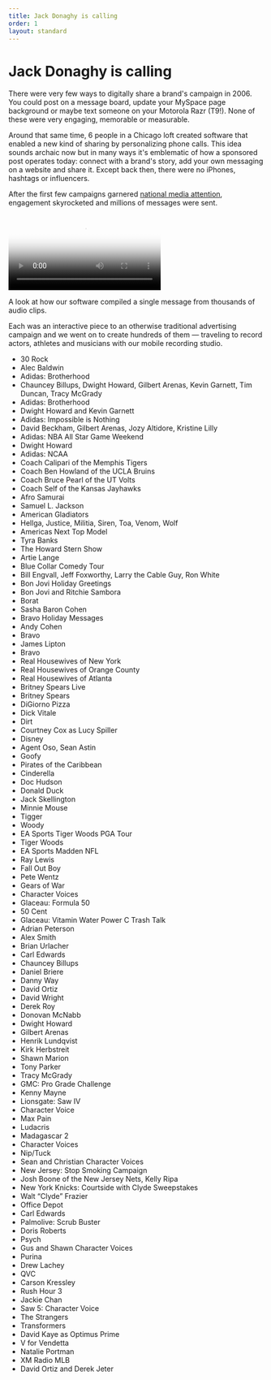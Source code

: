 ```yaml
---
title: Jack Donaghy is calling
order: 1
layout: standard
---
```

<div class="page revealblock">
  <div class="type-column">
  <h1>Jack Donaghy is calling</h1>
  <p>There were very few ways to digitally share a brand's campaign in 2006. You could post on a message board, update your MySpace page background or maybe text someone on your Motorola Razr (T9!). None of these were very engaging, memorable or measurable.</p>
  <p>Around that same time, 6 people in a Chicago loft created software that enabled a new kind of sharing by personalizing phone calls. This idea sounds archaic now but in many ways it's emblematic of how a sponsored post operates today: connect with a brand's story, add your own messaging on a website and share it. Except back then, there were no iPhones, hashtags or influencers.</p>
  <p>After the first few campaigns garnered <a href="https://www.cnet.com/news/snakes-on-a-phone-call-from-samuel-l-jackson/" target="_blank">national media attention</a>, engagement skyrocketed and millions of messages were sent.</p>
  </div>
  <div class="video-desktop">
    <video controls poster="https://res.cloudinary.com/benludwig/image/upload/f_auto,q_auto:best/v1576776149/jackaudio_frame_j9agtw.png">
      <source src="https://res.cloudinary.com/benludwig/video/upload/vc_auto/v1576786663/jackaudio_medium_render_ayojqg.mp4">
      <source src="https://res.cloudinary.com/benludwig/video/upload/vc_auto/v1576786663/jackaudio_medium_render_ayojqg.webm" type="video/webm">
      Your browser does not support the video tag.
    </video>
    <p class="caption">A look at how our software compiled a single message from thousands of audio clips.</p>
  </div>
  <div class="type-column">
  <p>Each was an interactive piece to an otherwise traditional advertising campaign and we went on to create hundreds of them &#8212; traveling to record actors, athletes and musicians with our mobile recording studio.</p>
  <ul class="type-unordered-list">
    <li class="type-list">30 Rock</li>
    <li class="type-list-muted">Alec Baldwin</li>
    <li class="type-list">Adidas: Brotherhood</li>
    <li class="type-list-muted">Chauncey Billups, Dwight Howard, Gilbert Arenas, Kevin Garnett, Tim Duncan, Tracy McGrady</li>
    <li class="type-list">Adidas: Brotherhood</li>
    <li class="type-list-muted">Dwight Howard and Kevin Garnett</li>
    <li class="type-list">Adidas: Impossible is Nothing</li>
    <li class="type-list-muted">David Beckham, Gilbert Arenas, Jozy Altidore, Kristine Lilly</li>
    <li class="type-list">Adidas: NBA All Star Game Weekend</li>
    <li class="type-list-muted">Dwight Howard</li>
    <li class="type-list">Adidas: NCAA</li>
    <li class="type-list-muted">Coach Calipari of the Memphis Tigers</li>
    <li class="type-list-muted">Coach Ben Howland of the UCLA Bruins</li>
    <li class="type-list-muted">Coach Bruce Pearl of the UT Volts</li>
    <li class="type-list-muted">Coach Self of the Kansas Jayhawks</li>
    <li class="type-list">Afro Samurai</li>
    <li class="type-list-muted">Samuel L. Jackson</li>
    <li class="type-list">American Gladiators</li>
    <li class="type-list-muted">Hellga, Justice, Militia, Siren, Toa, Venom, Wolf</li>
    <li class="type-list">Americas Next Top Model</li>
    <li class="type-list-muted">Tyra Banks</li>
    <li class="type-list">The Howard Stern Show</li>
    <li class="type-list-muted">Artie Lange</li>
    <li class="type-list">Blue Collar Comedy Tour</li>
    <li class="type-list-muted">Bill Engvall, Jeff Foxworthy, Larry the Cable Guy, Ron White</li>
    <li class="type-list">Bon Jovi Holiday Greetings</li>
    <li class="type-list-muted">Bon Jovi and Ritchie Sambora</li>
    <li class="type-list">Borat</li>
    <li class="type-list-muted">Sasha Baron Cohen</li>
    <li class="type-list">Bravo Holiday Messages</li>
    <li class="type-list-muted">Andy Cohen</li>
    <li class="type-list">Bravo</li>
    <li class="type-list-muted">James Lipton</li>
    <li class="type-list">Bravo</li>
    <li class="type-list-muted">Real Housewives of New York</li>
    <li class="type-list-muted">Real Housewives of Orange County</li>
    <li class="type-list-muted">Real Housewives of Atlanta</li>
    <li class="type-list">Britney Spears Live</li>
    <li class="type-list-muted">Britney Spears</li>
    <li class="type-list">DiGiorno Pizza</li>
    <li class="type-list-muted">Dick Vitale</li>
    <li class="type-list">Dirt</li>
    <li class="type-list-muted">Courtney Cox as Lucy Spiller</li>
    <li class="type-list">Disney</li>
    <li class="type-list-muted">Agent Oso, Sean Astin</li>
    <li class="type-list-muted">Goofy</li>
    <li class="type-list-muted">Pirates of the Caribbean</li>
    <li class="type-list-muted">Cinderella</li>
    <li class="type-list-muted">Doc Hudson</li>
    <li class="type-list-muted">Donald Duck</li>
    <li class="type-list-muted">Jack Skellington</li>
    <li class="type-list-muted">Minnie Mouse</li>
    <li class="type-list-muted">Tigger</li>
    <li class="type-list-muted">Woody</li>
    <li class="type-list">EA Sports Tiger Woods PGA Tour</li>
    <li class="type-list-muted">Tiger Woods</li>
    <li class="type-list">EA Sports Madden NFL</li>
    <li class="type-list-muted">Ray Lewis</li>
    <li class="type-list">Fall Out Boy</li>
    <li class="type-list-muted">Pete Wentz</li>
    <li class="type-list">Gears of War</li>
    <li class="type-list-muted">Character Voices</li>
    <li class="type-list">Glaceau: Formula 50</li>
    <li class="type-list-muted">50 Cent</li>
    <li class="type-list">Glaceau: Vitamin Water Power C Trash Talk</li>
    <li class="type-list-muted">Adrian Peterson</li>
    <li class="type-list-muted">Alex Smith</li>
    <li class="type-list-muted">Brian Urlacher</li>
    <li class="type-list-muted">Carl Edwards</li>
    <li class="type-list-muted">Chauncey Billups</li>
    <li class="type-list-muted">Daniel Briere</li>
    <li class="type-list-muted">Danny Way</li>
    <li class="type-list-muted">David Ortiz</li>
    <li class="type-list-muted">David Wright</li>
    <li class="type-list-muted">Derek Roy</li>
    <li class="type-list-muted">Donovan McNabb</li>
    <li class="type-list-muted">Dwight Howard</li>
    <li class="type-list-muted">Gilbert Arenas</li>
    <li class="type-list-muted">Henrik Lundqvist</li>
    <li class="type-list-muted">Kirk Herbstreit</li>
    <li class="type-list-muted">Shawn Marion</li>
    <li class="type-list-muted">Tony Parker</li>
    <li class="type-list-muted">Tracy McGrady</li>
    <li class="type-list">GMC: Pro Grade Challenge</li>
    <li class="type-list-muted">Kenny Mayne</li>
    <li class="type-list">Lionsgate: Saw IV</li>
    <li class="type-list-muted">Character Voice</li>
    <li class="type-list">Max Pain</li>
    <li class="type-list-muted">Ludacris</li>
    <li class="type-list">Madagascar 2</li>
    <li class="type-list-muted">Character Voices</li>
    <li class="type-list">Nip/Tuck</li>
    <li class="type-list-muted">Sean and Christian Character Voices</li>
    <li class="type-list">New Jersey: Stop Smoking Campaign</li>
    <li class="type-list-muted">Josh Boone of the New Jersey Nets, Kelly Ripa</li>
    <li class="type-list">New York Knicks: Courtside with Clyde Sweepstakes</li>
    <li class="type-list-muted">Walt “Clyde” Frazier</li>
    <li class="type-list">Office Depot</li>
    <li class="type-list-muted">Carl Edwards</li>
    <li class="type-list">Palmolive: Scrub Buster</li>
    <li class="type-list-muted">Doris Roberts</li>
    <li class="type-list">Psych</li>
    <li class="type-list-muted">Gus and Shawn Character Voices</li>
    <li class="type-list">Purina</li>
    <li class="type-list-muted">Drew Lachey</li>
    <li class="type-list">QVC</li>
    <li class="type-list-muted">Carson Kressley</li>
    <li class="type-list">Rush Hour 3</li>
    <li class="type-list-muted">Jackie Chan</li>
    <li class="type-list">Saw 5: Character Voice</li>
    <li class="type-list-muted">The Strangers</li>
    <li class="type-list">Transformers</li>
    <li class="type-list-muted">David Kaye as Optimus Prime</li>
    <li class="type-list">V for Vendetta</li>
    <li class="type-list-muted">Natalie Portman</li>
    <li class="type-list">XM Radio MLB</li>
    <li class="type-list-muted">David Ortiz and Derek Jeter</li>
  </ul>
  </div>
</div>
